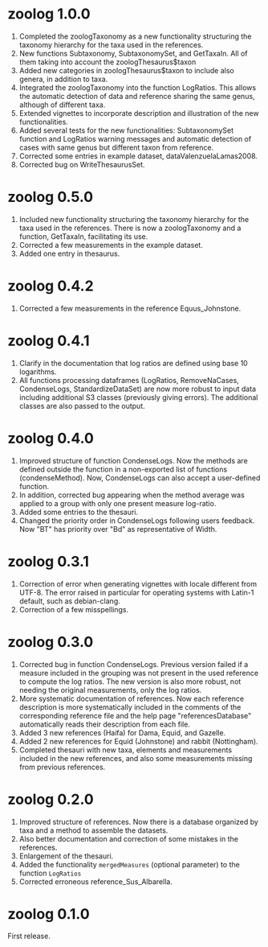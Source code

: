 # zoolog 1.0.0
1. Completed the zoologTaxonomy as a new functionality structuring the taxonomy
   hierarchy for the taxa used in the references. 
2. New functions Subtaxonomy, SubtaxonomySet, and GetTaxaIn. All of them taking
   into account the zoologThesaurus$taxon
3. Added new categories in zoologThesaurus$taxon to include also genera, 
   in addition to taxa.
4. Integrated the zoologTaxonomy into the function LogRatios. This allows the
   automatic detection of data and reference sharing the same genus, although
   of different taxa.
5. Extended vignettes to incorporate description and illustration of the new
   functionalities.
6. Added several tests for the new functionalities: SubtaxonomySet function and
   LogRatios warning messages and automatic detection of cases with same genus 
   but different taxon from reference.
7. Corrected some entries in example dataset, dataValenzuelaLamas2008.
8. Corrected bug on WriteThesaurusSet.

# zoolog 0.5.0
1. Included new functionality structuring the taxonomy hierarchy for the
   taxa used in the references. There is now a zoologTaxonomy and a function,
   GetTaxaIn, facilitating its use.
2. Corrected a few measurements in the example dataset.
3. Added one entry in thesaurus.

# zoolog 0.4.2
1. Corrected a few measurements in the reference Equus_Johnstone.

# zoolog 0.4.1
1. Clarify in the documentation that log ratios are defined using base 10 
   logarithms.
2. All functions processing dataframes (LogRatios, RemoveNaCases, CondenseLogs,
   StandardizeDataSet) are now more robust to input data including additional 
   S3 classes (previously giving errors). The additional classes are also passed
   to the output.

# zoolog 0.4.0
1. Improved structure of function CondenseLogs. Now the methods are defined
   outside the function in a non-exported list of functions (condenseMethod).
   Now, CondenseLogs can also accept a user-defined function.
2. In addition, corrected bug appearing when the method average was applied to
   a group with only one present measure log-ratio.
3. Added some entries to the thesauri.
4. Changed the priority order in CondenseLogs following users feedback. 
   Now "BT" has priority over "Bd" as representative of Width. 

# zoolog 0.3.1
1. Correction of error when generating vignettes with locale different from
   UTF-8. The error raised in particular for operating systems with Latin-1
   default, such as debian-clang.
2. Correction of a few misspellings. 

# zoolog 0.3.0
1. Corrected bug in function CondenseLogs. 
   Previous version failed if a measure included in the grouping was not 
   present in the used reference to compute the log ratios.
   The new version is also more robust, not needing the original
   measurements, only the log ratios.
2. More systematic documentation of references. Now each reference
   description is more systematically included in the comments of the
   corresponding reference file and the help page "referencesDatabase"
   automatically reads their description from each file.
3. Added 3 new references (Haifa) for Dama, Equid, and Gazelle.
4. Added 2 new references for Equid (Johnstone) and rabbit (Nottingham).
5. Completed thesauri with new taxa, elements and measurements 
   included in the new references, and also some measurements missing 
   from previous references.

# zoolog 0.2.0
1. Improved structure of references. Now there is a database organized by taxa 
   and a method to assemble the datasets.
2. Also better documentation and correction of some mistakes in the references.
3. Enlargement of the thesauri.
4. Added the functionality `mergedMeasures` (optional parameter) to the function
   `LogRatios`
5. Corrected erroneous reference_Sus_Albarella.

# zoolog 0.1.0
First release.
